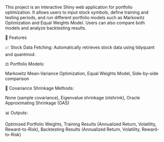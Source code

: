 This project is an interactive Shiny web application for portfolio optimization. 
It allows users to input stock symbols, define training and testing periods, and run different portfolio models such as Markowitz Optimization and Equal Weights Model. 
Users can also compare both models and analyze backtesting results.

🚀 Features

📈 Stock Data Fetching: Automatically retrieves stock data using tidyquant and quantmod.

⚖️ Portfolio Models:

Markowitz Mean-Variance Optimization,
 Equal Weights Model, 
Side-by-side comparison


🧮 Covariance Shrinkage Methods:

None (sample covariance), 
Eigenvalue shrinkage (nlshrink), 
Oracle Approximating Shrinkage (OAS)

📊 Outputs:

Optimized Portfolio Weights, 
Training Results (Annualized Return, Volatility, Reward-to-Risk), 
Backtesting Results (Annualized Return, Volatility, Reward-to-Risk)
